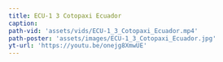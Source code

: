 ```yaml
---
title: ECU-1 3 Cotopaxi Ecuador
caption:
path-vid: 'assets/vids/ECU-1_3_Cotopaxi_Ecuador.mp4'
path-poster: 'assets/images/ECU-1_3_Cotopaxi_Ecuador.jpg'
yt-url: 'https://youtu.be/onejg8XmwUE'
---
```

